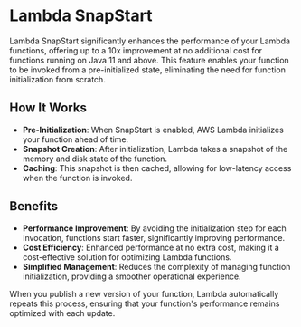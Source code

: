 # Lambda SnapStart

Lambda SnapStart significantly enhances the performance of your Lambda functions, offering up to a 10x improvement at no additional cost for functions running on Java 11 and above. This feature enables your function to be invoked from a pre-initialized state, eliminating the need for function initialization from scratch.

## How It Works

- **Pre-Initialization**: When SnapStart is enabled, AWS Lambda initializes your function ahead of time.
- **Snapshot Creation**: After initialization, Lambda takes a snapshot of the memory and disk state of the function.
- **Caching**: This snapshot is then cached, allowing for low-latency access when the function is invoked.

## Benefits

- **Performance Improvement**: By avoiding the initialization step for each invocation, functions start faster, significantly improving performance.
- **Cost Efficiency**: Enhanced performance at no extra cost, making it a cost-effective solution for optimizing Lambda functions.
- **Simplified Management**: Reduces the complexity of managing function initialization, providing a smoother operational experience.

When you publish a new version of your function, Lambda automatically repeats this process, ensuring that your function's performance remains optimized with each update.